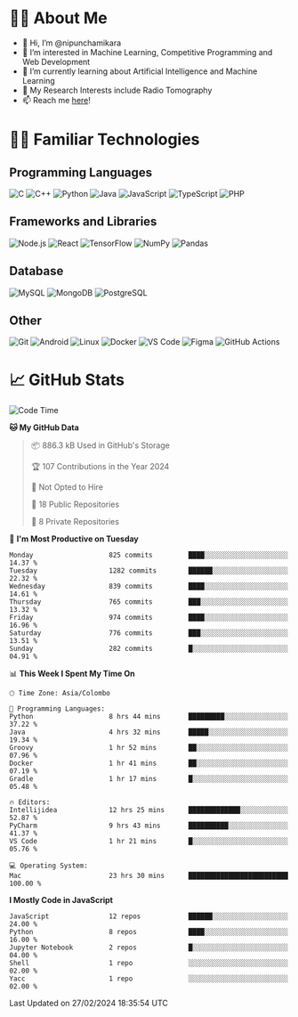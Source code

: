 # 🙋‍♂️ About Me
- 👋 Hi, I’m @nipunchamikara
- 👀 I’m interested in Machine Learning, Competitive Programming and Web Development
- 🌱 I’m currently learning about Artificial Intelligence and Machine Learning
- 📜 My Research Interests include Radio Tomography
- 📫 Reach me [here](mailto:nipunchamikara@yahoo.com)!

# 👨‍💻 Familiar Technologies

## Programming Languages
![C](https://img.icons8.com/color/48/000000/c-programming.png "C")
![C++](https://img.icons8.com/color/48/000000/c-plus-plus-logo.png "C++")
![Python](https://img.icons8.com/color/48/000000/python.png "Python")
![Java](https://img.icons8.com/color/48/000000/java-coffee-cup-logo.png "Java")
![JavaScript](https://img.icons8.com/color/48/000000/javascript.png "JavaScript")
![TypeScript](https://img.icons8.com/color/48/000000/typescript.png "TypeScript")
![PHP](https://img.icons8.com/officel/48/000000/php-logo.png "PHP")

## Frameworks and Libraries
![Node.js](https://img.icons8.com/color/48/000000/nodejs.png "Node.js")
![React](https://img.icons8.com/officel/48/000000/react.png "React")
![TensorFlow](https://img.icons8.com/color/48/000000/tensorflow.png "TensorFlow")
![NumPy](https://img.icons8.com/color/48/000000/numpy.png "NumPy")
![Pandas](https://img.icons8.com/color/48/000000/pandas.png "Pandas")

## Database
![MySQL](https://img.icons8.com/color/48/000000/mysql-logo.png "MySQL")
![MongoDB](https://img.icons8.com/color/48/000000/mongodb.png "MongoDB")
![PostgreSQL](https://img.icons8.com/color/48/000000/postgreesql.png "PostgreSQL")

## Other
![Git](https://img.icons8.com/color/48/000000/git.png "Git")
![Android](https://img.icons8.com/color/48/000000/android-os.png "Android")
![Linux](https://img.icons8.com/color/48/000000/linux.png "Linux")
![Docker](https://img.icons8.com/color/48/000000/docker.png "Docker")
![VS Code](https://img.icons8.com/color/48/000000/visual-studio-code-2019.png "VS Code")
![Figma](https://img.icons8.com/color/48/000000/figma.png "Figma")
![GitHub Actions](https://img.icons8.com/color/48/000000/github.png "GitHub Actions")

# 📈 GitHub Stats

<!--START_SECTION:waka-->
![Code Time](http://img.shields.io/badge/Code%20Time-492%20hrs%205%20mins-blue)

**🐱 My GitHub Data** 

> 📦 886.3 kB Used in GitHub's Storage 
 > 
> 🏆 107 Contributions in the Year 2024
 > 
> 🚫 Not Opted to Hire
 > 
> 📜 18 Public Repositories 
 > 
> 🔑 8 Private Repositories 
 > 
📅 **I'm Most Productive on Tuesday** 

```text
Monday                   825 commits         ████░░░░░░░░░░░░░░░░░░░░░   14.37 % 
Tuesday                  1282 commits        ██████░░░░░░░░░░░░░░░░░░░   22.32 % 
Wednesday                839 commits         ████░░░░░░░░░░░░░░░░░░░░░   14.61 % 
Thursday                 765 commits         ███░░░░░░░░░░░░░░░░░░░░░░   13.32 % 
Friday                   974 commits         ████░░░░░░░░░░░░░░░░░░░░░   16.96 % 
Saturday                 776 commits         ███░░░░░░░░░░░░░░░░░░░░░░   13.51 % 
Sunday                   282 commits         █░░░░░░░░░░░░░░░░░░░░░░░░   04.91 % 
```


📊 **This Week I Spent My Time On** 

```text
🕑︎ Time Zone: Asia/Colombo

💬 Programming Languages: 
Python                   8 hrs 44 mins       █████████░░░░░░░░░░░░░░░░   37.22 % 
Java                     4 hrs 32 mins       █████░░░░░░░░░░░░░░░░░░░░   19.34 % 
Groovy                   1 hr 52 mins        ██░░░░░░░░░░░░░░░░░░░░░░░   07.96 % 
Docker                   1 hr 41 mins        ██░░░░░░░░░░░░░░░░░░░░░░░   07.19 % 
Gradle                   1 hr 17 mins        █░░░░░░░░░░░░░░░░░░░░░░░░   05.48 % 

🔥 Editors: 
Intellijidea             12 hrs 25 mins      █████████████░░░░░░░░░░░░   52.87 % 
PyCharm                  9 hrs 43 mins       ██████████░░░░░░░░░░░░░░░   41.37 % 
VS Code                  1 hr 21 mins        █░░░░░░░░░░░░░░░░░░░░░░░░   05.76 % 

💻 Operating System: 
Mac                      23 hrs 30 mins      █████████████████████████   100.00 % 
```

**I Mostly Code in JavaScript** 

```text
JavaScript               12 repos            ██████░░░░░░░░░░░░░░░░░░░   24.00 % 
Python                   8 repos             ████░░░░░░░░░░░░░░░░░░░░░   16.00 % 
Jupyter Notebook         2 repos             █░░░░░░░░░░░░░░░░░░░░░░░░   04.00 % 
Shell                    1 repo              ░░░░░░░░░░░░░░░░░░░░░░░░░   02.00 % 
Yacc                     1 repo              ░░░░░░░░░░░░░░░░░░░░░░░░░   02.00 % 
```




 Last Updated on 27/02/2024 18:35:54 UTC
<!--END_SECTION:waka-->

